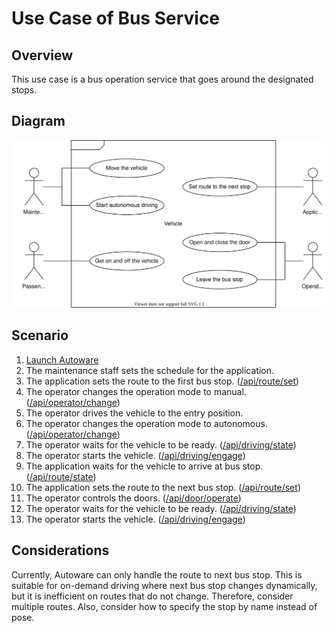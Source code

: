 # Use Case of Bus Service

## Overview

This use case is a bus operation service that goes around the designated stops.

## Diagram

![bus-service-remote-operation](./bus-service-remote.drawio.svg)

## Scenario

1. [Launch Autoware](launch-autoware)
1. The maintenance staff sets the schedule for the application.
1. The application sets the route to the first bus stop. ([/api/route/set](../list/route-set.md))
1. The operator changes the operation mode to manual. ([/api/operator/change](../list/operator-change))
1. The operator drives the vehicle to the entry position.
1. The operator changes the operation mode to autonomous. ([/api/operator/change](../list/operator-change))
1. The operator waits for the vehicle to be ready. ([/api/driving/state](../list/driving-state))
1. The operator starts the vehicle. ([/api/driving/engage](../list/driving-engage))
1. The application waits for the vehicle to arrive at bus stop. ([/api/route/state](../list/route-state))
1. The application sets the route to the next bus stop. ([/api/route/set](../list/route-set))
1. The operator controls the doors. ([/api/door/operate](../list/door-operate))
1. The operator waits for the vehicle to be ready. ([/api/driving/state](../list/driving-state))
1. The operator starts the vehicle. ([/api/driving/engage](../list/driving-engage))

## Considerations

Currently, Autoware can only handle the route to next bus stop. This is suitable for on-demand driving where next bus stop changes dynamically, but it is inefficient on routes that do not change. Therefore, consider multiple routes. Also, consider how to specify the stop by name instead of pose.
